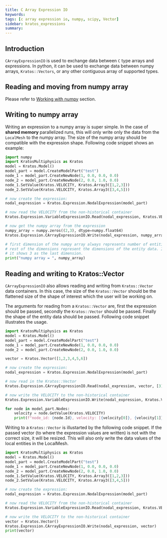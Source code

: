 ```yaml
---
title: C Array Expression IO
keywords: 
tags: [c array expression io, numpy, scipy, Vector]
sidebar: kratos_expressions
summary: 
---
```


## Introduction

```CArrayExpressionIO``` is used to exchange data between `C` type arrays and expressions. In python, it can be used to exchange data between numpy arrays, ```Kratos::Vectors```, or any other contiguous array of supported types.

## Reading and moving from numpy array

Please refer to [Working with numpy](../General/Working_with_Numpy.html) section.

## Writing to numpy array
Writing an expression to a numpy array is super simple. In the case of **shared memory** parallelized runs, this will only write only the data from the
```LocalMesh``` to the numpy array. The size of the numpy array should be compatible with the expression shape. Following code snippet shows an example:
```python
import numpy
import KratosMultiphysics as Kratos
model = Kratos.Model()
model_part = model.CreateModelPart("test")
node_1 = model_part.CreateNewNode(1, 0.0, 0.0, 0.0)
node_2 = model_part.CreateNewNode(2, 0.0, 1.0, 0.0)
node_1.SetValue(Kratos.VELOCITY, Kratos.Array3([1,2,3]))
node_2.SetValue(Kratos.VELOCITY, Kratos.Array3([3,4,5]))

# now create the expression:
nodal_expression = Kratos.Expression.NodalExpression(model_part)

# now read the VELOCITY from the non-historical container
Kratos.Expression.VariableExpressionIO.Read(nodal_expression, Kratos.VELOCITY, False)

# now get the numpy array from the expression
numpy_array = numpy.zeros((2,3), dtype=numpy.float64)
Kratos.Expression.CArrayExpressionIO.Write(nodal_expression, numpy_array)

# first dimension of the numpy array always represents number of entities in the expression (local mesh entities only)
# rest of the dimensions represent the dimensions of the entity data. In this case, VELOCITY have only three components,
# it shows 3 as the last dimension.
print("numpy array = ", numpy_array)
```

## Reading and writing to Kratos::Vector
```CArrayExpressionIO``` also allows reading and writing from ```Kratos::Vector``` data containers. In this case, the size of the ```Kratos::Vector``` should be the flattened size of the shape of interest which the user will be working on.

The arguments for reading from a ```Kratos::Vector``` are, first the expression should be passed, secondly the ```Kratos::Vector``` should be passed. Finally the shape of the entity data should be passed. Following code snippet illustrates the usage.
```python
import KratosMultiphysics as Kratos
model = Kratos.Model()
model_part = model.CreateModelPart("test")
node_1 = model_part.CreateNewNode(1, 0.0, 0.0, 0.0)
node_2 = model_part.CreateNewNode(2, 0.0, 1.0, 0.0)

vector = Kratos.Vector([1,2,3,4,5,6])

# now create the expression:
nodal_expression = Kratos.Expression.NodalExpression(model_part)

# now read in the Kratos::Vector
Kratos.Expression.CArrayExpressionIO.Read(nodal_expression, vector, [3])

# now write the VELOCITY to the non-historical container
Kratos.Expression.VariableExpressionIO.Write(nodal_expression, Kratos.VELOCITY, False)

for node in model_part.Nodes:
    velocity = node.GetValue(Kratos.VELOCITY)
    print(f"node_id: {node.Id}, velocity: [{velocity[0]}, {velocity[1]}, {velocity[2]}]")
```

Writing to a ```Kratos::Vector``` is illustarted by the following code snippet. If the passed vector (to where the expression values are written) is not with the correct size, it will be resized. This will also only write the data values of the local entities in the LocalMesh.
```python
import KratosMultiphysics as Kratos
model = Kratos.Model()
model_part = model.CreateModelPart("test")
node_1 = model_part.CreateNewNode(1, 0.0, 0.0, 0.0)
node_2 = model_part.CreateNewNode(2, 0.0, 1.0, 0.0)
node_1.SetValue(Kratos.VELOCITY, Kratos.Array3([1,2,3]))
node_2.SetValue(Kratos.VELOCITY, Kratos.Array3([3,4,5]))

# now create the expression:
nodal_expression = Kratos.Expression.NodalExpression(model_part)

# now read the VELOCITY from the non-historical container
Kratos.Expression.VariableExpressionIO.Read(nodal_expression, Kratos.VELOCITY, False)

# now write the VELOCITY to the non-historical container
vector = Kratos.Vector()
Kratos.Expression.CArrayExpressionIO.Write(nodal_expression, vector)
print(vector)
```

